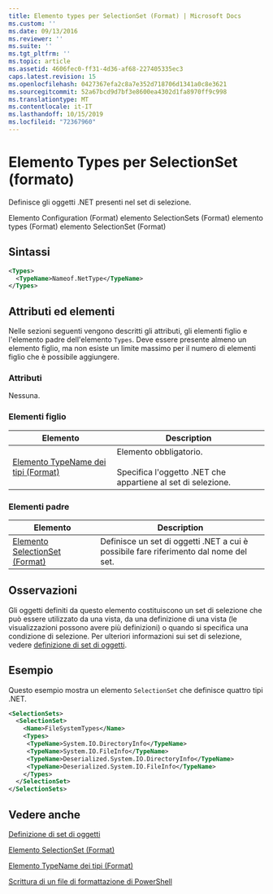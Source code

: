 ```yaml
---
title: Elemento types per SelectionSet (Format) | Microsoft Docs
ms.custom: ''
ms.date: 09/13/2016
ms.reviewer: ''
ms.suite: ''
ms.tgt_pltfrm: ''
ms.topic: article
ms.assetid: 4606fec0-ff31-4d36-af68-227405335ec3
caps.latest.revision: 15
ms.openlocfilehash: 0427367efa2c8a7e352d718706d1341a0c8e3621
ms.sourcegitcommit: 52a67bcd9d7bf3e8600ea4302d1fa8970ff9c998
ms.translationtype: MT
ms.contentlocale: it-IT
ms.lasthandoff: 10/15/2019
ms.locfileid: "72367960"
---
```

# <a name="types-element-for-selectionset-format"></a>Elemento Types per SelectionSet (formato)

Definisce gli oggetti .NET presenti nel set di selezione.

Elemento Configuration (Format) elemento SelectionSets (Format) elemento types (Format) elemento SelectionSet (Format)

## <a name="syntax"></a>Sintassi

```xml
<Types>
  <TypeName>Nameof.NetType</TypeName>
</Types>

```

## <a name="attributes-and-elements"></a>Attributi ed elementi

Nelle sezioni seguenti vengono descritti gli attributi, gli elementi figlio e l'elemento padre dell'elemento `Types`. Deve essere presente almeno un elemento figlio, ma non esiste un limite massimo per il numero di elementi figlio che è possibile aggiungere.

### <a name="attributes"></a>Attributi

Nessuna.

### <a name="child-elements"></a>Elementi figlio

|Elemento|Description|
|-------------|-----------------|
|[Elemento TypeName dei tipi (Format)](./typename-element-for-types-format.md)|Elemento obbligatorio.<br /><br /> Specifica l'oggetto .NET che appartiene al set di selezione.|

### <a name="parent-elements"></a>Elementi padre

|Elemento|Description|
|-------------|-----------------|
|[Elemento SelectionSet (Format)](./selectionset-element-format.md)|Definisce un set di oggetti .NET a cui è possibile fare riferimento dal nome del set.|

## <a name="remarks"></a>Osservazioni

Gli oggetti definiti da questo elemento costituiscono un set di selezione che può essere utilizzato da una vista, da una definizione di una vista (le visualizzazioni possono avere più definizioni) o quando si specifica una condizione di selezione.  Per ulteriori informazioni sui set di selezione, vedere [definizione di set di oggetti](./defining-selection-sets.md).

## <a name="example"></a>Esempio

Questo esempio mostra un elemento `SelectionSet` che definisce quattro tipi .NET.

```xml
<SelectionSets>
  <SelectionSet>
    <Name>FileSystemTypes</Name>
    <Types>
     <TypeName>System.IO.DirectoryInfo</TypeName>
     <TypeName>System.IO.FileInfo</TypeName>
     <TypeName>Deserialized.System.IO.DirectoryInfo</TypeName>
     <TypeName>Deserialized.System.IO.FileInfo</TypeName>
    </Types>
  </SelectionSet>
</SelectionSets>
```

## <a name="see-also"></a>Vedere anche

[Definizione di set di oggetti](./defining-selection-sets.md)

[Elemento SelectionSet (Format)](./selectionset-element-format.md)

[Elemento TypeName dei tipi (Format)](./typename-element-for-types-format.md)

[Scrittura di un file di formattazione di PowerShell](./writing-a-powershell-formatting-file.md)
